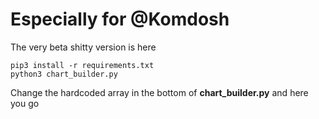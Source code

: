 # Especially for @Komdosh

The very beta shitty version is here

```{sh}
pip3 install -r requirements.txt
python3 chart_builder.py
```

Change the hardcoded array in the bottom of **chart_builder.py** and here you go
